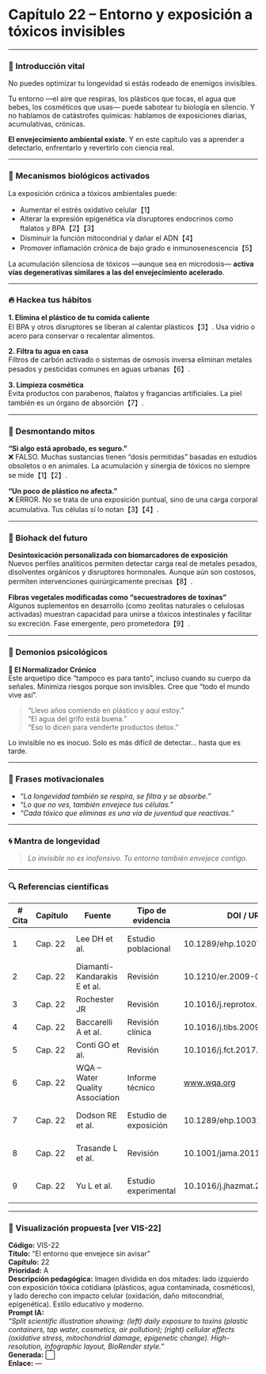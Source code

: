 # Capítulo 22 – Entorno y exposición a tóxicos invisibles

---

### 🌱 Introducción vital

No puedes optimizar tu longevidad si estás rodeado de enemigos invisibles.

Tu entorno —el aire que respiras, los plásticos que tocas, el agua que bebes, los cosméticos que usas— puede sabotear tu biología en silencio. Y no hablamos de catástrofes químicas: hablamos de exposiciones diarias, acumulativas, crónicas.

**El envejecimiento ambiental existe**. Y en este capítulo vas a aprender a detectarlo, enfrentarlo y revertirlo con ciencia real.

---

### 🧠 Mecanismos biológicos activados

La exposición crónica a tóxicos ambientales puede:

- Aumentar el estrés oxidativo celular【1】  
- Alterar la expresión epigenética vía disruptores endocrinos como ftalatos y BPA【2】【3】  
- Disminuir la función mitocondrial y dañar el ADN【4】  
- Promover inflamación crónica de bajo grado e inmunosenescencia【5】

La acumulación silenciosa de tóxicos —aunque sea en microdosis— **activa vías degenerativas similares a las del envejecimiento acelerado**.

---

### 🔥 Hackea tus hábitos

**1. Elimina el plástico de tu comida caliente**  
El BPA y otros disruptores se liberan al calentar plásticos【3】. Usa vidrio o acero para conservar o recalentar alimentos.

**2. Filtra tu agua en casa**  
Filtros de carbón activado o sistemas de osmosis inversa eliminan metales pesados y pesticidas comunes en aguas urbanas【6】.

**3. Limpieza cosmética**  
Evita productos con parabenos, ftalatos y fragancias artificiales. La piel también es un órgano de absorción【7】.

---

### 🧨 Desmontando mitos

**“Si algo está aprobado, es seguro.”**  
❌ FALSO. Muchas sustancias tienen “dosis permitidas” basadas en estudios obsoletos o en animales. La acumulación y sinergia de tóxicos no siempre se mide【1】【2】.

**“Un poco de plástico no afecta.”**  
❌ ERROR. No se trata de una exposición puntual, sino de una carga corporal acumulativa. Tus células sí lo notan【3】【4】.

---

### 🚀 Biohack del futuro

**Desintoxicación personalizada con biomarcadores de exposición**  
Nuevos perfiles analíticos permiten detectar carga real de metales pesados, disolventes orgánicos y disruptores hormonales. Aunque aún son costosos, permiten intervenciones quirúrgicamente precisas【8】.

**Fibras vegetales modificadas como “secuestradores de toxinas”**  
Algunos suplementos en desarrollo (como zeolitas naturales o celulosas activadas) muestran capacidad para unirse a tóxicos intestinales y facilitar su excreción. Fase emergente, pero prometedora【9】.

---

### 🧠 Demonios psicológicos

**👤 El Normalizador Crónico**  
Este arquetipo dice “tampoco es para tanto”, incluso cuando su cuerpo da señales. Minimiza riesgos porque son invisibles. Cree que “todo el mundo vive así”.

> “Llevo años comiendo en plástico y aquí estoy.”  
> “El agua del grifo está buena.”  
> “Eso lo dicen para venderte productos detox.”

Lo invisible no es inocuo. Solo es más difícil de detectar… hasta que es tarde.

---

### 💬 Frases motivacionales

- *“La longevidad también se respira, se filtra y se absorbe.”*  
- *“Lo que no ves, también envejece tus células.”*  
- *“Cada tóxico que eliminas es una vía de juventud que reactivas.”*

---

### 🌀 Mantra de longevidad

> *Lo invisible no es inofensivo. Tu entorno también envejece contigo.*

---

### 🔍 Referencias científicas

| # Cita | Capítulo | Fuente | Tipo de evidencia | DOI / URL | Resumen |
|--------|----------|--------|-------------------|-----------|---------|
| 1 | Cap. 22 | Lee DH et al. | Estudio poblacional | 10.1289/ehp.10207 | Carga de tóxicos y envejecimiento celular |
| 2 | Cap. 22 | Diamanti-Kandarakis E et al. | Revisión | 10.1210/er.2009-0002 | Disruptores endocrinos y epigenética |
| 3 | Cap. 22 | Rochester JR | Revisión | 10.1016/j.reprotox.2013.07.009 | BPA, ftalatos y salud reproductiva |
| 4 | Cap. 22 | Baccarelli A et al. | Revisión clínica | 10.1016/j.tibs.2009.04.001 | Epigenómica ambiental |
| 5 | Cap. 22 | Conti GO et al. | Revisión | 10.1016/j.fct.2017.03.052 | Inmunosenescencia y tóxicos |
| 6 | Cap. 22 | WQA – Water Quality Association | Informe técnico | www.wqa.org | Eficiencia de filtros domésticos |
| 7 | Cap. 22 | Dodson RE et al. | Estudio de exposición | 10.1289/ehp.1003170 | Cosméticos y compuestos tóxicos absorbidos |
| 8 | Cap. 22 | Trasande L et al. | Revisión | 10.1001/jama.2011.1851 | Biomarcadores ambientales y prevención |
| 9 | Cap. 22 | Yu L et al. | Estudio experimental | 10.1016/j.jhazmat.2017.01.002 | Zeolitas como agentes de detoxificación |

---

### 🎨 Visualización propuesta [ver VIS-22]

**Código:** VIS-22  
**Título:** “El entorno que envejece sin avisar”  
**Capítulo:** 22  
**Prioridad:** A  
**Descripción pedagógica:** Imagen dividida en dos mitades: lado izquierdo con exposición tóxica cotidiana (plásticos, agua contaminada, cosméticos), y lado derecho con impacto celular (oxidación, daño mitocondrial, epigenética). Estilo educativo y moderno.  
**Prompt IA:**  
*“Split scientific illustration showing: (left) daily exposure to toxins (plastic containers, tap water, cosmetics, air pollution); (right) cellular effects (oxidative stress, mitochondrial damage, epigenetic change). High-resolution, infographic layout, BioRender style.”*  
**Generada:** ⬜  
**Enlace:** —


